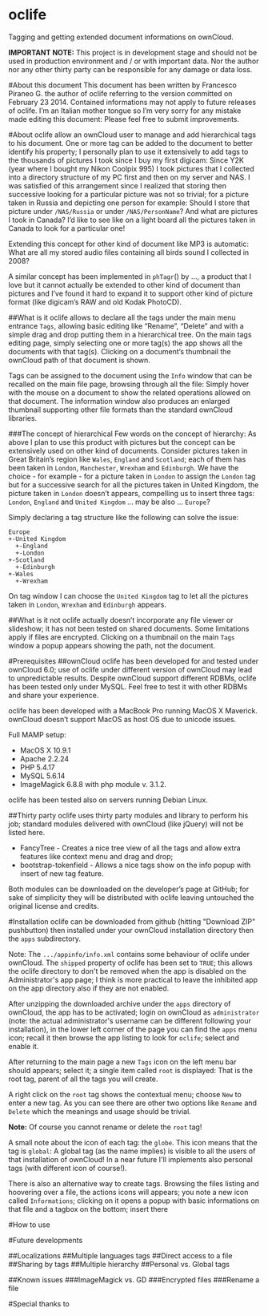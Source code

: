oclife
======

Tagging and getting extended document informations on ownCloud.

**IMPORTANT NOTE:** This project is in development stage and should not be used in production environment and / or with important data. Nor the author nor any other thirty party can be responsible for any damage or data loss.

#About this document
This document has been written by Francesco Piraneo G. the author of oclife referring to the version committed on February 23 2014. Contained informations may not apply to future releases of oclife. I’m an Italian mother tongue so I’m very sorry for any mistake made editing this document: Please feel free to submit improvements.

#About
oclife allow an ownCloud user to manage and add hierarchical tags to his document. One or more tag can be added to the document to better identify his property; I personally plan to use it extensively to add tags to the thousands of pictures I took since I buy my first digicam: Since Y2K (year where I bought my Nikon Coolpix 995) I took pictures that I collected into a directory structure of my PC first and then on my server and NAS. I was satisfied of this arrangement since I realized that storing then successive looking for a particular picture was not so trivial; for a picture taken in Russia and depicting one person for example: Should I store that picture under `/NAS/Russia` or under `/NAS/PersonName`? And what are pictures I took in Canada? I’d like to see like on a light board all the pictures taken in Canada to look for a particular one!

Extending this concept for other kind of document like MP3 is automatic: What are all my stored audio files containing all birds sound I collected in 2008?

A similar concept has been implemented in `phTagr`() by …, a product that I love but it cannot actually be extended to other kind of document than pictures and I’ve found it hard to expand it to support other kind of picture format (like digicam’s RAW and old Kodak PhotoCD).

##What is it
oclife allows to declare all the tags under the main menu entrance `Tags`, allowing basic editing like “Rename”, “Delete” and with a simple drag and drop putting them in a hierarchical tree. On the main tags editing page, simply selecting one or more tag(s) the app shows all the documents with that tag(s). Clicking on a document’s thumbnail the ownCloud path of that document is shown.

Tags can be assigned to the document using the `Info` window that can be recalled on the main file page, browsing through all the file: Simply hover with the mouse on a document to show the related operations allowed on that document. The information window also produces an enlarged thumbnail supporting other file formats than the standard ownCloud libraries.

###The concept of hierarchical
Few words on the concept of hierarchy: As above I plan to use this product with pictures but the concept can be extensively used on other kind of documents. Consider pictures taken in Great Britain’s region like `Wales`, `England` and `Scotland`; each of them has been taken in `London`, `Manchester`, `Wrexham` and `Edinburgh`. We have the choice - for example - for a picture taken in `London` to assign the `London` tag but for a successive search for all the pictures taken in United Kingdom, the picture taken in `London` doesn’t appears, compelling us to insert three tags: `London`, `England` and `United Kingdom` ... may be also ... `Europe`?  

Simply declaring a tag structure like the following can solve the issue:

    Europe
    +-United Kingdom
      +-England
      +-London
    +-Scotland
      +-Edinburgh
    +-Wales
      +-Wrexham

On tag window I can choose the `United Kingdom` tag to let all the pictures taken in `London`, `Wrexham` and `Edinburgh` appears.

##What is it not
oclife actually doesn’t incorporate any file viewer or slideshow; it has not been tested on shared documents. Some limitations apply if files are encrypted. Clicking on a thumbnail on the main `Tags` window a popup appears showing the path, not the document.

#Prerequisites
##ownCloud
oclife has been developed for and tested under ownCloud 6.0; use of oclife under different version of ownCloud may lead to unpredictable results. Despite ownCloud support different RDBMs, oclife has been tested only under MySQL. Feel free to test it with other RDBMs and share your experience.

oclife has been developed with a MacBook Pro running MacOS X Maverick. ownCloud doesn’t support MacOS as host OS due to unicode issues.

Full MAMP setup:
* MacOS X 10.9.1
* Apache 2.2.24
* PHP 5.4.17
* MySQL 5.6.14
* ImageMagick 6.8.8 with php module v. 3.1.2.

oclife has been tested also on servers running Debian Linux.

##Thirty party
oclife uses thirty party modules and library to perform his job; standard modules delivered with ownCloud (like jQuery) will not be listed here.

* FancyTree - Creates a nice tree view of all the tags and allow extra features like context menu and drag and drop;
* bootstrap-tokenfield - Allows a nice tags show on the info popup with insert of new tag feature.

Both modules can be downloaded on the developer’s page at GitHub; for sake of simplicity they will be distributed with oclife leaving untouched the original license and credits.

#Installation
oclife can be downloaded from github (hitting "Download ZIP" pushbutton) then installed under your ownCloud installation directory then the `apps` subdirectory.

Note: The `.../appinfo/info.xml` contains some behaviour of oclife under ownCloud. The `shipped` property of oclife has been set to `TRUE`; this allows the oclife directory to don't be removed when the app is disabled on the Administrator's app page; I think is more practical to leave the inhibited app on the app directory also if they are not enabled.

After unzipping the downloaded archive under the `apps` directory of ownCloud, the app has to be activated; login on ownCloud as `administrator` (note: the actual administrator's username can be different following your installation), in the lower left corner of the page you can find the `apps` menu icon; recall it then browse the app listing to look for `oclife`; select and enable it.

After returning to the main page a new `Tags` icon on the left menu bar should appears; select it; a single item called `root` is displayed: That is the root tag, parent of all the tags you will create.

A right click on the `root` tag shows the contextual menu; choose `New` to enter a new tag.
As you can see there are other two options like `Rename` and `Delete` which the meanings and usage should be trivial.

**Note:** Of course you cannot rename or delete the `root` tag!

A small note about the icon of each tag: the `globe`. This icon means that the tag is `global`: A global tag (as the name implies) is visible to all the users of that installation of ownCloud! In a near future I'll implements also personal tags (with different icon of course!).

There is also an alternative way to create tags.
Browsing the files listing and hoovering over a file, the actions icons will appears; you note a new icon called `Informations`; clicking on it opens a popup with basic informations on that file and a tagbox on the bottom; insert there 


#How to use

#Future developments

##Localizations
##Multiple languages tags
##Direct access to a file
##Sharing by tags
##Multiple hierarchy
##Personal vs. Global tags

##Known issues
###ImageMagick vs. GD
###Encrypted files
###Rename a file

#Special thanks to

